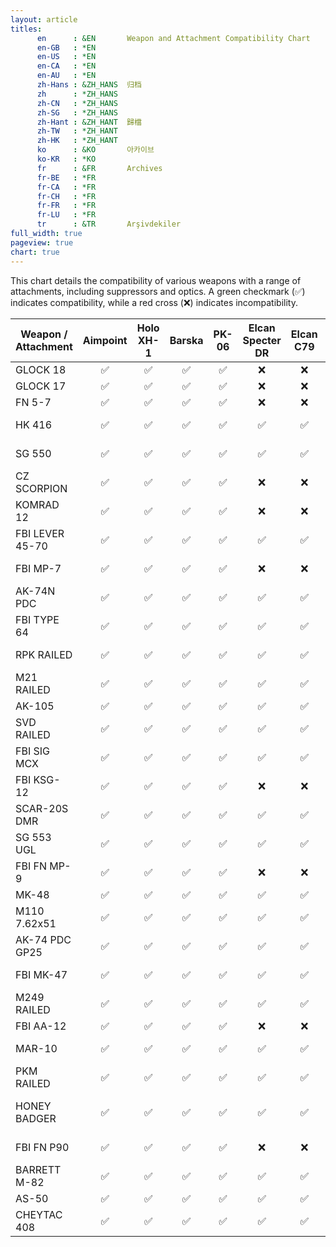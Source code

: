 ```yaml
---
layout: article
titles:
      en      : &EN       Weapon and Attachment Compatibility Chart
      en-GB   : *EN
      en-US   : *EN
      en-CA   : *EN
      en-AU   : *EN
      zh-Hans : &ZH_HANS  归档
      zh      : *ZH_HANS
      zh-CN   : *ZH_HANS
      zh-SG   : *ZH_HANS
      zh-Hant : &ZH_HANT  歸檔
      zh-TW   : *ZH_HANT
      zh-HK   : *ZH_HANT
      ko      : &KO       아카이브
      ko-KR   : *KO
      fr      : &FR       Archives
      fr-BE   : *FR
      fr-CA   : *FR
      fr-CH   : *FR
      fr-FR   : *FR
      fr-LU   : *FR
      tr      : &TR       Arşivdekiler
full_width: true
pageview: true
chart: true
---
```






This chart details the compatibility of various weapons with a range of attachments, including suppressors and optics. A green checkmark (✅) indicates compatibility, while a red cross (❌) indicates incompatibility.

| Weapon / Attachment | Aimpoint | Holo XH-1 | Barska | PK-06 | Elcan Specter DR | Elcan C79 | Eotech 6X9 | HMRD | Vudu | Lumex | M10 Scopes | M200 Scopes | Suppressor |
|---------------------|:--------:|:---------:|:------:|:-----:|:----------------:|:---------:|:----------:|:----:|:----:|:-----:|:----------:|:-----------:|:-----------:|
| GLOCK 18            | ✅       | ✅        | ✅     | ✅    | ❌               | ❌        | ❌         | ❌   | ❌   | ❌    | ❌         | ❌          | NA          |
| GLOCK 17            | ✅       | ✅        | ✅     | ✅    | ❌               | ❌        | ❌         | ❌   | ❌   | ❌    | ❌         | ❌          | NA          |
| FN 5-7              | ✅       | ✅        | ✅     | ✅    | ❌               | ❌        | ❌         | ❌   | ❌   | ❌    | ❌         | ❌          | NA          |
| HK 416              | ✅       | ✅        | ✅     | ✅    | ✅               | ✅        | ✅         | ✅   | ✅   | ✅    | ❌         | ❌          | NT4 Suppressor |
| SG 550              | ✅       | ✅        | ✅     | ✅    | ✅               | ✅        | ✅         | ✅   | ✅   | ✅    | ❌         | ❌          | M623 Suppressor |
| CZ SCORPION         | ✅       | ✅        | ✅     | ✅    | ❌               | ❌        | ❌         | ❌   | ❌   | ❌    | ❌         | ❌          | Generic 9MM |
| KOMRAD 12           | ✅       | ✅        | ✅     | ✅    | ❌               | ❌        | ❌         | ❌   | ❌   | ❌    | ❌         | ❌          | NA          |
| FBI LEVER 45-70     | ✅       | ✅        | ✅     | ✅    | ✅               | ✅        | ✅         | ✅   | ✅   | ✅    | ❌         | ❌          | NA          |
| FBI MP-7            | ✅       | ✅        | ✅     | ✅    | ❌               | ❌        | ❌         | ❌   | ❌   | ❌    | ❌         | ❌          | M16 Suppressor |
| AK-74N PDC          | ✅       | ✅        | ✅     | ✅    | ✅               | ✅        | ✅         | ✅   | ✅   | ✅    | ❌         | ❌          | PB54 Suppressor |
| FBI TYPE 64         | ✅       | ✅        | ✅     | ✅    | ✅               | ✅        | ✅         | ✅   | ✅   | ✅    | ❌         | ❌          | PB54 Suppressor |
| RPK RAILED          | ✅       | ✅        | ✅     | ✅    | ✅               | ✅        | ✅         | ✅   | ✅   | ✅    | ❌         | ❌          | AK415 Suppressor |
| M21 RAILED          | ✅       | ✅        | ✅     | ✅    | ✅               | ✅        | ✅         | ✅   | ✅   | ✅    | ✅         | ❌          | NA          |
| AK-105              | ✅       | ✅        | ✅     | ✅    | ✅               | ✅        | ✅         | ✅   | ✅   | ✅    | ❌         | ❌          | NA          |
| SVD RAILED          | ✅       | ✅        | ✅     | ✅    | ✅               | ✅        | ✅         | ✅   | ✅   | ✅    | ✅         | ✅          | NA          |
| FBI SIG MCX         | ✅       | ✅        | ✅     | ✅    | ✅               | ✅        | ✅         | ✅   | ✅   | ✅    | ❌         | ❌          | PB54 Suppressor |
| FBI KSG-12          | ✅       | ✅        | ✅     | ✅    | ❌               | ❌        | ❌         | ❌   | ❌   | ❌    | ❌         | ❌          | NA          |
| SCAR-20S DMR        | ✅       | ✅        | ✅     | ✅    | ✅               | ✅        | ✅         | ✅   | ✅   | ✅    | ✅         | ✅          | NA          |
| SG 553 UGL          | ✅       | ✅        | ✅     | ✅    | ✅               | ✅        | ✅         | ✅   | ✅   | ✅    | ❌         | ❌          | M72 SB Suppressor |
| FBI FN MP-9         | ✅       | ✅        | ✅     | ✅    | ❌               | ❌        | ❌         | ❌   | ❌   | ❌    | ❌         | ❌          | NA          |
| MK-48               | ✅       | ✅        | ✅     | ✅    | ✅               | ✅        | ✅         | ✅   | ✅   | ✅    | ❌         | ❌          | NA          |
| M110 7.62x51        | ✅       | ✅        | ✅     | ✅    | ✅               | ✅        | ✅         | ✅   | ✅   | ✅    | ✅         | ✅          | M110 Suppressor |
| AK-74 PDC GP25      | ✅       | ✅        | ✅     | ✅    | ✅               | ✅        | ✅         | ✅   | ✅   | ✅    | ❌         | ❌          | PB54 Suppressor |
| FBI MK-47           | ✅       | ✅        | ✅     | ✅    | ✅               | ✅        | ✅         | ✅   | ✅   | ✅    | ❌         | ❌          | M72 Suppressor |
| M249 RAILED         | ✅       | ✅        | ✅     | ✅    | ✅               | ✅        | ✅         | ✅   | ✅   | ✅    | ❌         | ❌          | NA          |
| FBI AA-12           | ✅       | ✅        | ✅     | ✅    | ❌               | ❌        | ❌         | ❌   | ❌   | ❌    | ❌         | ❌          | NA          |
| MAR-10              | ✅       | ✅        | ✅     | ✅    | ✅               | ✅        | ✅         | ✅   | ✅   | ✅    | ✅         | ✅          | M110 Suppressor |
| PKM RAILED          | ✅       | ✅        | ✅     | ✅    | ✅               | ✅        | ✅         | ✅   | ✅   | ✅    | ❌         | ❌          | NA          |
| HONEY BADGER        | ✅       | ✅        | ✅     | ✅    | ✅               | ✅        | ✅         | ✅   | ✅   | ✅    | ❌         | ❌          | Honey Badger Suppressor |
| FBI FN P90          | ✅       | ✅        | ✅     | ✅    | ❌               | ❌        | ❌         | ❌   | ❌   | ❌    | ❌         | ❌          | FBI P90 Suppressor |
| BARRETT M-82        | ✅       | ✅        | ✅     | ✅    | ✅               | ✅        | ✅         | ✅   | ✅   | ✅    | ✅         | ✅          | NA          |
| AS-50               | ✅       | ✅        | ✅     | ✅    | ✅               | ✅        | ✅         | ✅   | ✅   | ✅    | ✅         | ✅          | NA          |
| CHEYTAC 408         | ✅       | ✅        | ✅     | ✅    | ✅               | ✅        | ✅         | ✅   | ✅   | ✅    | ✅         | ✅          | NA          |
